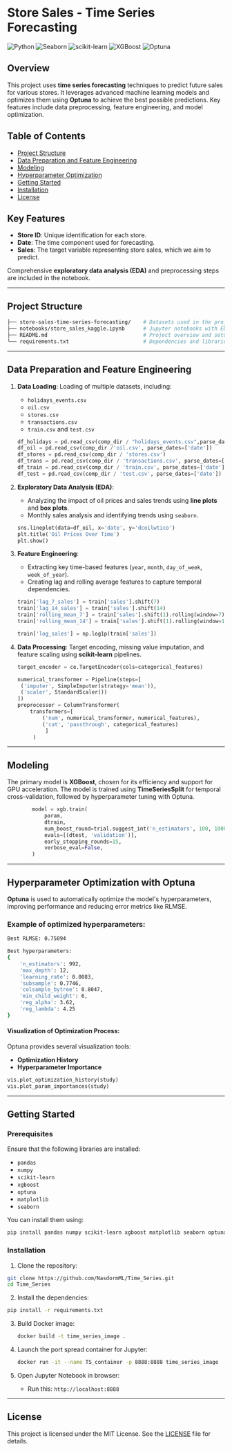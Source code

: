 # Store Sales - Time Series Forecasting

![Python](https://img.shields.io/badge/Python-3.11+-brightgreen)
![Seaborn](https://img.shields.io/badge/Seaborn-v0.13.2-blue)
![scikit-learn](https://img.shields.io/badge/scikit--learn-v1.5.1-yellow)
![XGBoost](https://img.shields.io/badge/XGBoost-v2.1.0-red)
![Optuna](https://img.shields.io/badge/Optuna-v3.0.0-orange)

## Overview

This project uses **time series forecasting** techniques to predict future sales for various stores. It leverages advanced machine learning models and optimizes them using **Optuna** to achieve the best possible predictions. Key features include data preprocessing, feature engineering, and model optimization.

## Table of Contents

- [Project Structure](#project-structure)
- [Data Preparation and Feature Engineering](#data-preparation-and-feature-engineering)
- [Modeling](#modeling)
- [Hyperparameter Optimization](#hyperparameter-optimization-with-optuna)
- [Getting Started](#getting-started)
- [Installation](#installation)
- [License](#license)

## Key Features

- **Store ID**: Unique identification for each store.
- **Date**: The time component used for forecasting.
- **Sales**: The target variable representing store sales, which we aim to predict.
  
Comprehensive **exploratory data analysis (EDA)** and preprocessing steps are included in the notebook.

---

## Project Structure

```bash
├── store-sales-time-series-forecasting/    # Datasets used in the project
├── notebooks/store_sales_kaggle.ipynb      # Jupyter notebooks with EDA and modeling
├── README.md                               # Project overview and setup
└── requirements.txt                        # Dependencies and libraries
```

---

## Data Preparation and Feature Engineering

1. **Data Loading**: Loading of multiple datasets, including:
    - `holidays_events.csv`
    - `oil.csv`
    - `stores.csv`
    - `transactions.csv`
    - `train.csv` and `test.csv`

   ```python
   df_holidays = pd.read_csv(comp_dir / "holidays_events.csv",parse_dates=['date'])
   df_oil = pd.read_csv(comp_dir /'oil.csv', parse_dates=['date'])
   df_stores = pd.read_csv(comp_dir / 'stores.csv')
   df_trans = pd.read_csv(comp_dir / 'transactions.csv', parse_dates=['date'])
   df_train = pd.read_csv(comp_dir / 'train.csv', parse_dates=['date'])
   df_test = pd.read_csv(comp_dir / 'test.csv', parse_dates=['date'])
   ```

2. **Exploratory Data Analysis (EDA)**:
   - Analyzing the impact of oil prices and sales trends using **line plots** and **box plots**.
   - Monthly sales analysis and identifying trends using `seaborn`.

   ```python
   sns.lineplot(data=df_oil, x='date', y='dcoilwtico')
   plt.title('Oil Prices Over Time')
   plt.show()
   ```

3. **Feature Engineering**:
   - Extracting key time-based features (`year`, `month`, `day_of_week`, `week_of_year`).
   - Creating lag and rolling average features to capture temporal dependencies.

   ```python
   train['lag_7_sales'] = train['sales'].shift(7)
   train['lag_14_sales'] = train['sales'].shift(14)
   train['rolling_mean_7'] = train['sales'].shift(1).rolling(window=7).mean()
   train['rolling_mean_14'] = train['sales'].shift(1).rolling(window=14).mean()

   train['log_sales'] = np.log1p(train['sales'])
   ```

4. **Data Processing**: Target encoding, missing value imputation, and feature scaling using **scikit-learn** pipelines.

   ```python
   target_encoder = ce.TargetEncoder(cols=categorical_features)

   numerical_transformer = Pipeline(steps=[
    ('imputer', SimpleImputer(strategy='mean')),
    ('scaler', StandardScaler())
   ])
   preprocessor = ColumnTransformer(
       transformers=[
           ('num', numerical_transformer, numerical_features),
           ('cat', 'passthrough', categorical_features)
            ]
        )
   
   ```

---

## Modeling

The primary model is **XGBoost**, chosen for its efficiency and support for GPU acceleration. The model is trained using **TimeSeriesSplit** for temporal cross-validation, followed by hyperparameter tuning with Optuna.

```python
        model = xgb.train(
            param, 
            dtrain,
            num_boost_round=trial.suggest_int('n_estimators', 100, 1000),
            evals=[(dtest, 'validation')],
            early_stopping_rounds=15,
            verbose_eval=False,
        )
```

---

## Hyperparameter Optimization with Optuna

**Optuna** is used to automatically optimize the model's hyperparameters, improving performance and reducing error metrics like RLMSE.

### Example of optimized hyperparameters:

```bash
Best RLMSE: 0.75094

Best hyperparameters:
{
    'n_estimators': 992,
    'max_depth': 12,
    'learning_rate': 0.0083,
    'subsample': 0.7746,
    'colsample_bytree': 0.8047,
    'min_child_weight': 6,
    'reg_alpha': 3.62,
    'reg_lambda': 4.25
}
```

#### Visualization of Optimization Process:

Optuna provides several visualization tools:
- **Optimization History**
- **Hyperparameter Importance**

```python
vis.plot_optimization_history(study)
vis.plot_param_importances(study)
```

---

## Getting Started

### Prerequisites

Ensure that the following libraries are installed:
- `pandas`
- `numpy`
- `scikit-learn`
- `xgboost`
- `optuna`
- `matplotlib`
- `seaborn`

You can install them using:

```bash
pip install pandas numpy scikit-learn xgboost matplotlib seaborn optuna
```

### Installation

1. Clone the repository:

```bash
git clone https://github.com/NasdormML/Time_Series.git
cd Time_Series
```

2. Install the dependencies:

```bash
pip install -r requirements.txt
```

3. Build Docker image:
   ```bash
   docker build -t time_series_image .
   ```

4. Launch the port spread container for Jupyter:
   ```bash
   docker run -it --name TS_container -p 8888:8888 time_series_image
   ```

5. Open Jupyter Notebook in browser:
   - Run this: `http://localhost:8888`
---

## License

This project is licensed under the MIT License. See the [LICENSE](LICENSE) file for details.
